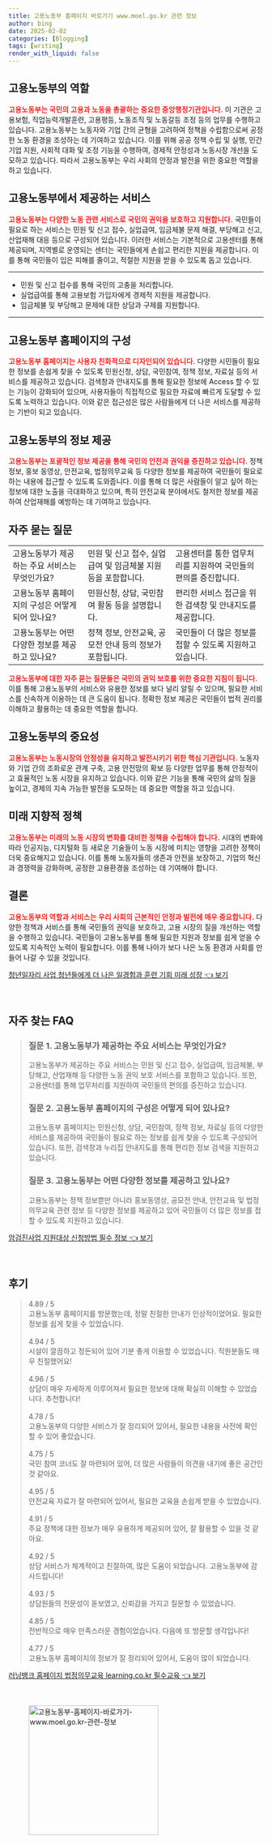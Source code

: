 ```yaml
---
title: 고용노동부 홈페이지 바로가기 www.moel.go.kr 관련 정보
author: bing
date: 2025-02-02
categories: [Blogging]
tags: [writing]
render_with_liquid: false
---
```



<h2 id='고용노동부_역할'>고용노동부의 역할</h2>

<p><b><span style="color: #ee2323;">고용노동부는 국민의 고용과 노동을 총괄하는 중요한 중앙행정기관입니다.</span></b> 이 기관은 고용보험, 직업능력개발훈련, 고용평등, 노동조직 및 노동갈등 조정 등의 업무를 수행하고 있습니다. 고용노동부는 노동자와 기업 간의 균형을 고려하여 정책을 수립함으로써 공정한 노동 환경을 조성하는 데 기여하고 있습니다. 이를 위해 공공 정책 수립 및 실행, 민간 기업 지원, 사회적 대화 및 조정 기능을 수행하여, 경제적 안정성과 노동시장 개선을 도모하고 있습니다. 따라서 고용노동부는 우리 사회의 안정과 발전을 위한 중요한 역할을 하고 있습니다.</p>

<h2 id='고용노동부_서비스'>고용노동부에서 제공하는 서비스</h2>

<p><b><span style="color: #ee2323;">고용노동부는 다양한 노동 관련 서비스로 국민의 권익을 보호하고 지원합니다.</span></b> 국민들이 필요로 하는 서비스는 민원 및 신고 접수, 실업급여, 임금체불 문제 해결, 부당해고 신고, 산업재해 대응 등으로 구성되어 있습니다. 이러한 서비스는 기본적으로 고용센터를 통해 제공되며, 지역별로 운영되는 센터는 국민들에게 손쉽고 편리한 지원을 제공합니다. 이를 통해 국민들이 입은 피해를 줄이고, 적절한 지원을 받을 수 있도록 돕고 있습니다.</p>

<hr />

<ul>
    <li>민원 및 신고 접수를 통해 국민의 고충을 처리합니다.</li>
    <li>실업급여를 통해 고용보험 가입자에게 경제적 지원을 제공합니다.</li>
    <li>임금체불 및 부당해고 문제에 대한 상담과 구제를 지원합니다.</li>
</ul>

<hr />

<h2 id='고용노동부_홈페이지_구성'>고용노동부 홈페이지의 구성</h2>

<p><b><span style="color: #ee2323;">고용노동부 홈페이지는 사용자 친화적으로 디자인되어 있습니다.</span></b> 다양한 시민들이 필요한 정보를 손쉽게 찾을 수 있도록 민원신청, 상담, 국민참여, 정책 정보, 자료실 등의 서비스를 제공하고 있습니다. 검색창과 안내지도를 통해 필요한 정보에 Access 할 수 있는 기능이 강화되어 있으며, 사용자들이 직접적으로 필요한 자료에 빠르게 도달할 수 있도록 노력하고 있습니다. 이와 같은 접근성은 많은 사람들에게 더 나은 서비스를 제공하는 기반이 되고 있습니다.</p>

<h2 id='고용노동부_정보_제공'>고용노동부의 정보 제공</h2>

<p><b><span style="color: #ee2323;">고용노동부는 포괄적인 정보 제공을 통해 국민의 안전과 권익을 증진하고 있습니다.</span></b> 정책 정보, 홍보 동영상, 안전교육, 법정의무교육 등 다양한 정보를 제공하여 국민들이 필요로 하는 내용에 접근할 수 있도록 도와줍니다. 이를 통해 더 많은 사람들이 알고 싶어 하는 정보에 대한 노출을 극대화하고 있으며, 특히 안전교육 분야에서도 철저한 정보를 제공하여 산업재해를 예방하는 데 기여하고 있습니다.</p>

<h2 id='자주_묻는_질문'>자주 묻는 질문</h2>

<table>
    <tr>
        <td>고용노동부가 제공하는 주요 서비스는 무엇인가요?</td>
        <td>민원 및 신고 접수, 실업급여 및 임금체불 지원 등을 포함합니다.</td>
        <td>고용센터를 통한 업무처리를 지원하여 국민들의 편의를 증진합니다.</td>
    </tr>
    <tr>
        <td>고용노동부 홈페이지의 구성은 어떻게 되어 있나요?</td>
        <td>민원신청, 상담, 국민참여 활동 등을 설명합니다.</td>
        <td>편리한 서비스 접근을 위한 검색창 및 안내지도를 제공합니다.</td>
    </tr>
    <tr>
        <td>고용노동부는 어떤 다양한 정보를 제공하고 있나요?</td>
        <td>정책 정보, 안전교육, 공모전 안내 등의 정보가 포함됩니다.</td>
        <td>국민들이 더 많은 정보를 접할 수 있도록 지원하고 있습니다.</td>
    </tr>
</table>

<p><b><span style="color: #ee2323;">고용노동부에 대한 자주 묻는 질문들은 국민의 권익 보호를 위한 중요한 지침이 됩니다.</span></b> 이를 통해 고용노동부의 서비스와 유용한 정보를 보다 널리 알릴 수 있으며, 필요한 서비스를 신속하게 이용하는 데 큰 도움이 됩니다. 정확한 정보 제공은 국민들이 법적 권리를 이해하고 활용하는 데 중요한 역할을 합니다.</p>

<h2 id='고용노동부의_중요성'>고용노동부의 중요성</h2>

<p><b><span style="color: #ee2323;">고용노동부는 노동시장의 안정성을 유지하고 발전시키기 위한 핵심 기관입니다.</span></b> 노동자와 기업 간의 조화로운 관계 구축, 고용 안전망의 확보 등 다양한 업무를 통해 안정적이고 효율적인 노동 시장을 유지하고 있습니다. 이와 같은 기능을 통해 국민의 삶의 질을 높이고, 경제의 지속 가능한 발전을 도모하는 데 중요한 역할을 하고 있습니다.</p>

<h2 id='미래_지향적_정책'>미래 지향적 정책</h2>

<p><b><span style="color: #ee2323;">고용노동부는 미래의 노동 시장의 변화를 대비한 정책을 수립해야 합니다.</span></b> 시대의 변화에 따라 인공지능, 디지털화 등 새로운 기술들이 노동 시장에 미치는 영향을 고려한 정책이 더욱 중요해지고 있습니다. 이를 통해 노동자들의 생존과 안전을 보장하고, 기업의 혁신과 경쟁력을 강화하며, 공정한 고용환경을 조성하는 데 기여해야 합니다.</p>

<h2 id='결론'>결론</h2>

<p><b><span style="color: #ee2323;">고용노동부의 역할과 서비스는 우리 사회의 근본적인 안정과 발전에 매우 중요합니다.</span></b> 다양한 정책과 서비스를 통해 국민들의 권익을 보호하고, 고용 시장의 질을 개선하는 역할을 수행하고 있습니다. 국민들이 고용노동부를 통해 필요한 지원과 정보를 쉽게 얻을 수 있도록 지속적인 노력이 필요합니다. 이를 통해 나아가 보다 나은 노동 환경과 사회를 만들어 나갈 수 있을 것입니다.</p>


<p><a class="click-button" title="청년일자리 사업 청년들에게 더 나은 일경험과 훈련 기회 미래 성장" href="https://aptwhite.github.io/posts/%EC%B2%AD%EB%85%84%EC%9D%BC%EC%9E%90%EB%A6%AC-%EC%82%AC%EC%97%85-%EC%B2%AD%EB%85%84%EB%93%A4%EC%97%90%EA%B2%8C-%EB%8D%94-%EB%82%98%EC%9D%80-%EC%9D%BC%EA%B2%BD%ED%97%98%EA%B3%BC-%ED%9B%88%EB%A0%A8-%EA%B8%B0%ED%9A%8C-%EB%AF%B8%EB%9E%98-%EC%84%B1%EC%9E%A5/" rel="dofollow">청년일자리 사업 청년들에게 더 나은 일경험과 훈련 기회 미래 성장 👈 보기</a></p><br>
<h2 id='자주_찾는_FAQ'>자주 찾는 FAQ</h2>
<div itemscope="" itemtype="https://schema.org/FAQPage"> 
<blockquote> 
<div itemscope="" itemprop="mainEntity" itemtype="https://schema.org/Question"> 
<h3 itemprop="name">질문 1. 고용노동부가 제공하는 주요 서비스는 무엇인가요?</h3> 
<div itemscope="" itemprop="acceptedAnswer" itemtype="https://schema.org/Answer"> 
<span itemprop="text"> 
<p>고용노동부가 제공하는 주요 서비스는 민원 및 신고 접수, 실업급여, 임금체불, 부당해고, 산업재해 등 다양한 노동 권익 보호 서비스를 포함하고 있습니다. 또한, 고용센터를 통해 업무처리를 지원하여 국민들의 편의를 증진하고 있습니다.</p> 
</span> 
</div> 
</div> 

<div itemscope="" itemprop="mainEntity" itemtype="https://schema.org/Question"> 
<h3 itemprop="name">질문 2. 고용노동부 홈페이지의 구성은 어떻게 되어 있나요?</h3> 
<div itemscope="" itemprop="acceptedAnswer" itemtype="https://schema.org/Answer"> 
<span itemprop="text"> 
<p>고용노동부 홈페이지는 민원신청, 상담, 국민참여, 정책 정보, 자료실 등의 다양한 서비스를 제공하여 국민들이 필요로 하는 정보를 쉽게 찾을 수 있도록 구성되어 있습니다. 또한, 검색창과 누리집 안내지도를 통해 편리한 정보 검색을 지원하고 있습니다.</p> 
</span> 
</div> 
</div> 

<div itemscope="" itemprop="mainEntity" itemtype="https://schema.org/Question"> 
<h3 itemprop="name">질문 3. 고용노동부는 어떤 다양한 정보를 제공하고 있나요?</h3> 
<div itemscope="" itemprop="acceptedAnswer" itemtype="https://schema.org/Answer"> 
<span itemprop="text"> 
<p>고용노동부는 정책 정보뿐만 아니라 홍보동영상, 공모전 안내, 안전교육 및 법정의무교육 관련 정보 등 다양한 정보를 제공하고 있어 국민들이 더 많은 정보를 접할 수 있도록 지원하고 있습니다.</p> 
</span> 
</div> 
</div> 
</blockquote> 
</div>
<p><a class="click-button" title="암검진사업 지원대상 신청방법 필수 정보" href="https://aptwhite.github.io/posts/%EC%95%94%EA%B2%80%EC%A7%84%EC%82%AC%EC%97%85-%EC%A7%80%EC%9B%90%EB%8C%80%EC%83%81-%EC%8B%A0%EC%B2%AD%EB%B0%A9%EB%B2%95-%ED%95%84%EC%88%98-%EC%A0%95%EB%B3%B4/" rel="dofollow">암검진사업 지원대상 신청방법 필수 정보 👈 보기</a></p><br>
<h2 id='후기'>후기</h2>
<div itemscope itemtype="https://schema.org/Product">
  <blockquote>
  <div itemprop="review" itemscope itemtype="https://schema.org/Review">
      <div itemprop="reviewRating" itemscope itemtype="https://schema.org/Rating"> <span itemprop="ratingValue">4.89</span> / <span itemprop="bestRating">5</span> </div>
      <span itemprop="reviewBody">고용노동부 홈페이지를 방문했는데, 정말 친절한 안내가 인상적이었어요. 필요한 정보를 쉽게 찾을 수 있었습니다.</span>
  </div>
  <br>
  <div itemprop="review" itemscope itemtype="https://schema.org/Review">
      <div itemprop="reviewRating" itemscope itemtype="https://schema.org/Rating"> <span itemprop="ratingValue">4.94</span> / <span itemprop="bestRating">5</span> </div>
      <span itemprop="reviewBody">시설이 깔끔하고 정돈되어 있어 기분 좋게 이용할 수 있었습니다. 직원분들도 매우 친절했어요!</span>
  </div>
  <br>
  <div itemprop="review" itemscope itemtype="https://schema.org/Review">
      <div itemprop="reviewRating" itemscope itemtype="https://schema.org/Rating"> <span itemprop="ratingValue">4.96</span> / <span itemprop="bestRating">5</span> </div>
      <span itemprop="reviewBody">상담이 매우 자세하게 이루어져서 필요한 정보에 대해 확실히 이해할 수 있었습니다. 추천합니다!</span>
  </div>
  <br>
  <div itemprop="review" itemscope itemtype="https://schema.org/Review">
      <div itemprop="reviewRating" itemscope itemtype="https://schema.org/Rating"> <span itemprop="ratingValue">4.78</span> / <span itemprop="bestRating">5</span> </div>
      <span itemprop="reviewBody">고용노동부의 다양한 서비스가 잘 정리되어 있어서, 필요한 내용을 사전에 확인할 수 있어 좋았습니다.</span>
  </div>
  <br>
  <div itemprop="review" itemscope itemtype="https://schema.org/Review">
      <div itemprop="reviewRating" itemscope itemtype="https://schema.org/Rating"> <span itemprop="ratingValue">4.75</span> / <span itemprop="bestRating">5</span> </div>
      <span itemprop="reviewBody">국민 참여 코너도 잘 마련되어 있어, 더 많은 사람들이 의견을 내기에 좋은 공간인 것 같아요.</span>
  </div>
  <br>
  <div itemprop="review" itemscope itemtype="https://schema.org/Review">
      <div itemprop="reviewRating" itemscope itemtype="https://schema.org/Rating"> <span itemprop="ratingValue">4.95</span> / <span itemprop="bestRating">5</span> </div>
      <span itemprop="reviewBody">안전교육 자료가 잘 마련되어 있어서, 필요한 교육을 손쉽게 받을 수 있었습니다.</span>
  </div>
  <br>
  <div itemprop="review" itemscope itemtype="https://schema.org/Review">
      <div itemprop="reviewRating" itemscope itemtype="https://schema.org/Rating"> <span itemprop="ratingValue">4.91</span> / <span itemprop="bestRating">5</span> </div>
      <span itemprop="reviewBody">주요 정책에 대한 정보가 매우 유용하게 제공되어 있어, 잘 활용할 수 있을 것 같아요.</span>
  </div>
  <br>
  <div itemprop="review" itemscope itemtype="https://schema.org/Review">
      <div itemprop="reviewRating" itemscope itemtype="https://schema.org/Rating"> <span itemprop="ratingValue">4.92</span> / <span itemprop="bestRating">5</span> </div>
      <span itemprop="reviewBody">상담 서비스가 체계적이고 친절하여, 많은 도움이 되었습니다. 고용노동부에 감사드립니다!</span>
  </div>
  <br>
  <div itemprop="review" itemscope itemtype="https://schema.org/Review">
      <div itemprop="reviewRating" itemscope itemtype="https://schema.org/Rating"> <span itemprop="ratingValue">4.93</span> / <span itemprop="bestRating">5</span> </div>
      <span itemprop="reviewBody">상담원들의 전문성이 돋보였고, 신뢰감을 가지고 질문할 수 있었습니다.</span>
  </div>
  <br>
  <div itemprop="review" itemscope itemtype="https://schema.org/Review">
      <div itemprop="reviewRating" itemscope itemtype="https://schema.org/Rating"> <span itemprop="ratingValue">4.85</span> / <span itemprop="bestRating">5</span> </div>
      <span itemprop="reviewBody">전반적으로 매우 만족스러운 경험이었습니다. 다음에 또 방문할 생각입니다!</span>
  </div>
  <br>
  <div itemprop="review" itemscope itemtype="https://schema.org/Review">
      <div itemprop="reviewRating" itemscope itemtype="https://schema.org/Rating"> <span itemprop="ratingValue">4.77</span> / <span itemprop="bestRating">5</span> </div>
      <span itemprop="reviewBody">고용노동부 홈페이지의 정보가 잘 정리되어 있어서, 도움이 많이 되었습니다.</span>
  </div>
  </blockquote>
</div>
<p><a class="click-button" title="러닝뱅크 홈페이지 법정의무교육 learning.co.kr 필수교육" href="https://aptwhite.github.io/posts/%EB%9F%AC%EB%8B%9D%EB%B1%85%ED%81%AC-%ED%99%88%ED%8E%98%EC%9D%B4%EC%A7%80-%EB%B2%95%EC%A0%95%EC%9D%98%EB%AC%B4%EA%B5%90%EC%9C%A1-learning.co.kr-%ED%95%84%EC%88%98%EA%B5%90%EC%9C%A1/" rel="dofollow">러닝뱅크 홈페이지 법정의무교육 learning.co.kr 필수교육 👈 보기</a></p><br>
<figure class="image"><img src="https://aptwhite.github.io/assets/img/thumbnail/고용노동부-홈페이지-바로가기-www.moel.go.kr-관련-정보.webp" alt="고용노동부-홈페이지-바로가기-www.moel.go.kr-관련-정보" width="256" height="256"></figure>